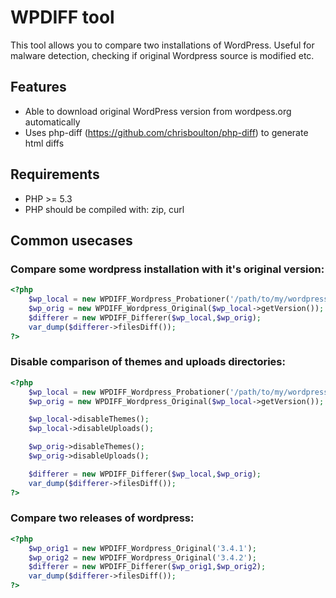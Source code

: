 # WPDIFF tool

This tool allows you to compare two installations of WordPress. Useful for malware detection, checking if original
Wordpress source is modified etc. 

## Features

* Able to download original WordPress version from wordpess.org automatically
* Uses php-diff (https://github.com/chrisboulton/php-diff) to generate html diffs

## Requirements

* PHP >= 5.3
* PHP should be compiled with: zip, curl

## Common usecases

### Compare some wordpress installation with it's original version:

```php
<?php
    $wp_local = new WPDIFF_Wordpress_Probationer('/path/to/my/wordpress/docroot');
    $wp_orig = new WPDIFF_Wordpress_Original($wp_local->getVersion());
    $differer = new WPDIFF_Differer($wp_local,$wp_orig);
    var_dump($differer->filesDiff());
?>    
```

### Disable comparison of themes and uploads directories:

```php
<?php
    $wp_local = new WPDIFF_Wordpress_Probationer('/path/to/my/wordpress/docroot');
    $wp_orig = new WPDIFF_Wordpress_Original($wp_local->getVersion());

    $wp_local->disableThemes();
    $wp_local->disableUploads();

    $wp_orig->disableThemes();
    $wp_orig->disableUploads();

    $differer = new WPDIFF_Differer($wp_local,$wp_orig);
    var_dump($differer->filesDiff());
?>    
```

### Compare two releases of wordpress:

```php
<?php
    $wp_orig1 = new WPDIFF_Wordpress_Original('3.4.1');
    $wp_orig2 = new WPDIFF_Wordpress_Original('3.4.2');
    $differer = new WPDIFF_Differer($wp_orig1,$wp_orig2);
    var_dump($differer->filesDiff());
?>    
```


